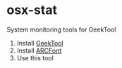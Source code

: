 osx-stat
========

System monitoring tools for GeekTool

1. Install [GeekTool](http://projects.tynsoe.org/en/geektool/index.php)
2. Install [ARCFont](http://www.macosxtips.co.uk/geeklets/system/system-info-circular-graphics/)
3. Use this tool
